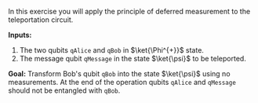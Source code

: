 In this exercise you will apply the principle of deferred measurement to the teleportation circuit.

**Inputs:** 
1. The two qubits `qAlice` and `qBob` in $\ket{\Phi^{+}}$ state.
2. The message qubit `qMessage` in the state $\ket{\psi}$ to be teleported.

**Goal:** 
Transform Bob's qubit `qBob` into the state $\ket{\psi}$ using no measurements. At the end of the operation qubits `qAlice` and `qMessage` should not be entangled with `qBob`.